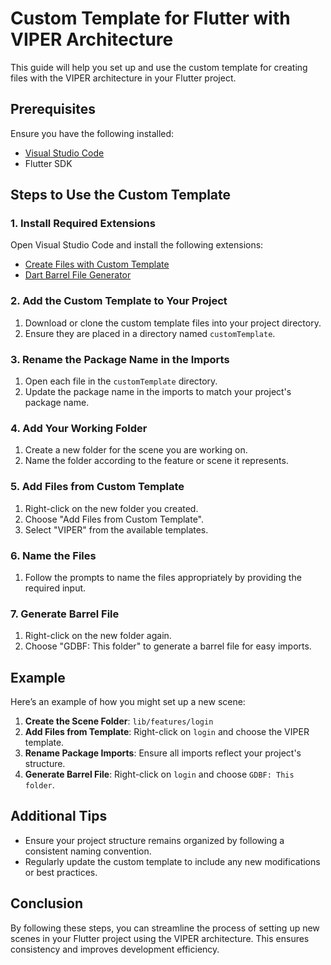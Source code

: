 # Custom Template for Flutter with VIPER Architecture

This guide will help you set up and use the custom template for creating files with the VIPER architecture in your Flutter project.

## Prerequisites

Ensure you have the following installed:
- [Visual Studio Code](https://code.visualstudio.com/)
- Flutter SDK

## Steps to Use the Custom Template

### 1. Install Required Extensions

Open Visual Studio Code and install the following extensions:
- [Create Files with Custom Template](https://marketplace.visualstudio.com/items?itemName=YoungJinPark.createFilesWithCustomTemplate)
- [Dart Barrel File Generator](https://marketplace.visualstudio.com/items?itemName=miquelddg.dart-barrel-file-generator)

### 2. Add the Custom Template to Your Project

1. Download or clone the custom template files into your project directory.
2. Ensure they are placed in a directory named `customTemplate`.

### 3. Rename the Package Name in the Imports

1. Open each file in the `customTemplate` directory.
2. Update the package name in the imports to match your project's package name.

### 4. Add Your Working Folder

1. Create a new folder for the scene you are working on.
2. Name the folder according to the feature or scene it represents.

### 5. Add Files from Custom Template

1. Right-click on the new folder you created.
2. Choose "Add Files from Custom Template".
3. Select "VIPER" from the available templates.

### 6. Name the Files

1. Follow the prompts to name the files appropriately by providing the required input.

### 7. Generate Barrel File

1. Right-click on the new folder again.
2. Choose "GDBF: This folder" to generate a barrel file for easy imports.

## Example

Here’s an example of how you might set up a new scene:

1. **Create the Scene Folder**: `lib/features/login`
2. **Add Files from Template**: Right-click on `login` and choose the VIPER template.
3. **Rename Package Imports**: Ensure all imports reflect your project's structure.
4. **Generate Barrel File**: Right-click on `login` and choose `GDBF: This folder`.

## Additional Tips

- Ensure your project structure remains organized by following a consistent naming convention.
- Regularly update the custom template to include any new modifications or best practices.

## Conclusion

By following these steps, you can streamline the process of setting up new scenes in your Flutter project using the VIPER architecture. This ensures consistency and improves development efficiency.

